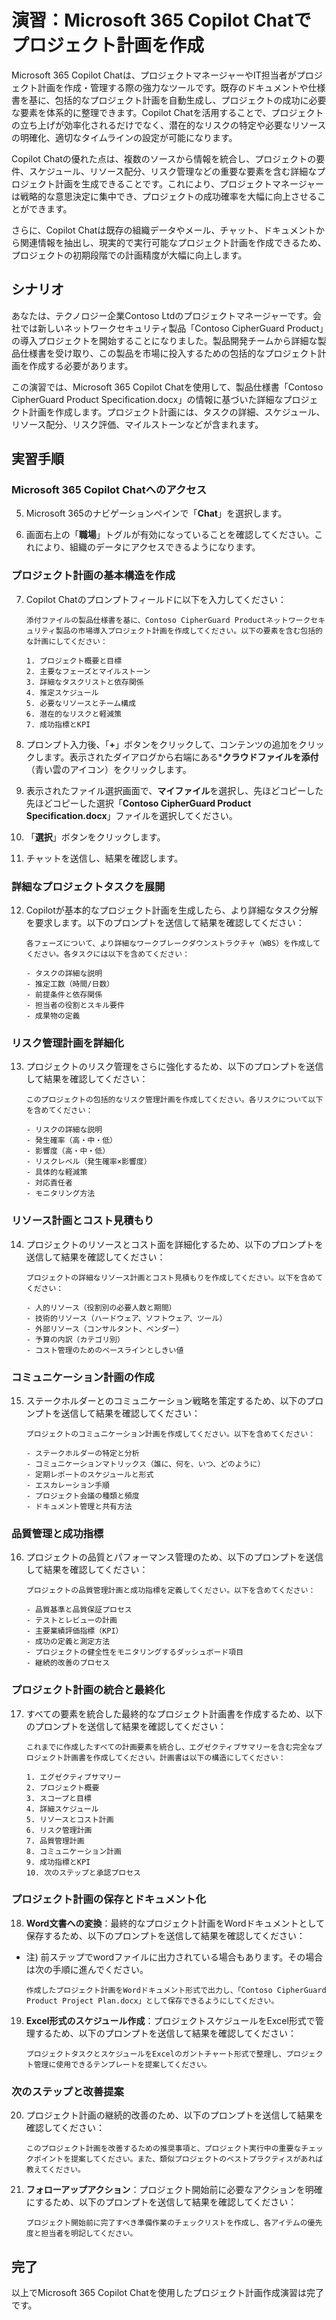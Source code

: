 # 演習：Microsoft 365 Copilot Chatでプロジェクト計画を作成

Microsoft 365 Copilot Chatは、プロジェクトマネージャーやIT担当者がプロジェクト計画を作成・管理する際の強力なツールです。既存のドキュメントや仕様書を基に、包括的なプロジェクト計画を自動生成し、プロジェクトの成功に必要な要素を体系的に整理できます。Copilot Chatを活用することで、プロジェクトの立ち上げが効率化されるだけでなく、潜在的なリスクの特定や必要なリソースの明確化、適切なタイムラインの設定が可能になります。

Copilot Chatの優れた点は、複数のソースから情報を統合し、プロジェクトの要件、スケジュール、リソース配分、リスク管理などの重要な要素を含む詳細なプロジェクト計画を生成できることです。これにより、プロジェクトマネージャーは戦略的な意思決定に集中でき、プロジェクトの成功確率を大幅に向上させることができます。

さらに、Copilot Chatは既存の組織データやメール、チャット、ドキュメントから関連情報を抽出し、現実的で実行可能なプロジェクト計画を作成できるため、プロジェクトの初期段階での計画精度が大幅に向上します。

## シナリオ

あなたは、テクノロジー企業Contoso Ltdのプロジェクトマネージャーです。会社では新しいネットワークセキュリティ製品「Contoso CipherGuard Product」の導入プロジェクトを開始することになりました。製品開発チームから詳細な製品仕様書を受け取り、この製品を市場に投入するための包括的なプロジェクト計画を作成する必要があります。

この演習では、Microsoft 365 Copilot Chatを使用して、製品仕様書「Contoso CipherGuard Product Specification.docx」の情報に基づいた詳細なプロジェクト計画を作成します。プロジェクト計画には、タスクの詳細、スケジュール、リソース配分、リスク評価、マイルストーンなどが含まれます。

## 実習手順

### Microsoft 365 Copilot Chatへのアクセス

5. Microsoft 365のナビゲーションペインで「**Chat**」を選択します。

6. 画面右上の「**職場**」トグルが有効になっていることを確認してください。これにより、組織のデータにアクセスできるようになります。

### プロジェクト計画の基本構造を作成

7. Copilot Chatのプロンプトフィールドに以下を入力してください：

   ```
   添付ファイルの製品仕様書を基に、Contoso CipherGuard Productネットワークセキュリティ製品の市場導入プロジェクト計画を作成してください。以下の要素を含む包括的な計画にしてください：
   
   1. プロジェクト概要と目標
   2. 主要なフェーズとマイルストーン
   3. 詳細なタスクリストと依存関係
   4. 推定スケジュール
   5. 必要なリソースとチーム構成
   6. 潜在的なリスクと軽減策
   7. 成功指標とKPI
   ```

8. プロンプト入力後、「**+**」ボタンをクリックして、コンテンツの追加をクリックします。表示されたダイアログから右端にある***クラウドファイルを添付**（青い雲のアイコン）をクリックします。

9. 表示されたファイル選択画面で、**マイファイル**を選択し、先ほどコピーした先ほどコピーした選択「**Contoso CipherGuard Product Specification.docx**」ファイルを選択してください。

10. 「**選択**」ボタンをクリックします。

11. チャットを送信し、結果を確認します。

### 詳細なプロジェクトタスクを展開

12. Copilotが基本的なプロジェクト計画を生成したら、より詳細なタスク分解を要求します。以下のプロンプトを送信して結果を確認してください：

    ```
    各フェーズについて、より詳細なワークブレークダウンストラクチャ（WBS）を作成してください。各タスクには以下を含めてください：
    
    - タスクの詳細な説明
    - 推定工数（時間/日数）
    - 前提条件と依存関係
    - 担当者の役割とスキル要件
    - 成果物の定義
    ```

### リスク管理計画を詳細化

13. プロジェクトのリスク管理をさらに強化するため、以下のプロンプトを送信して結果を確認してください：

    ```
    このプロジェクトの包括的なリスク管理計画を作成してください。各リスクについて以下を含めてください：
    
    - リスクの詳細な説明
    - 発生確率（高・中・低）
    - 影響度（高・中・低）
    - リスクレベル（発生確率×影響度）
    - 具体的な軽減策
    - 対応責任者
    - モニタリング方法
    ```

### リソース計画とコスト見積もり

14. プロジェクトのリソースとコスト面を詳細化するため、以下のプロンプトを送信して結果を確認してください：

    ```
    プロジェクトの詳細なリソース計画とコスト見積もりを作成してください。以下を含めてください：
    
    - 人的リソース（役割別の必要人数と期間）
    - 技術的リソース（ハードウェア、ソフトウェア、ツール）
    - 外部リソース（コンサルタント、ベンダー）
    - 予算の内訳（カテゴリ別）
    - コスト管理のためのベースラインとしきい値
    ```

### コミュニケーション計画の作成

15. ステークホルダーとのコミュニケーション戦略を策定するため、以下のプロンプトを送信して結果を確認してください：

    ```
    プロジェクトのコミュニケーション計画を作成してください。以下を含めてください：
    
    - ステークホルダーの特定と分析
    - コミュニケーションマトリックス（誰に、何を、いつ、どのように）
    - 定期レポートのスケジュールと形式
    - エスカレーション手順
    - プロジェクト会議の種類と頻度
    - ドキュメント管理と共有方法
    ```

### 品質管理と成功指標

16. プロジェクトの品質とパフォーマンス管理のため、以下のプロンプトを送信して結果を確認してください：

    ```
    プロジェクトの品質管理計画と成功指標を定義してください。以下を含めてください：
    
    - 品質基準と品質保証プロセス
    - テストとレビューの計画
    - 主要業績評価指標（KPI）
    - 成功の定義と測定方法
    - プロジェクトの健全性をモニタリングするダッシュボード項目
    - 継続的改善のプロセス
    ```

### プロジェクト計画の統合と最終化

17. すべての要素を統合した最終的なプロジェクト計画書を作成するため、以下のプロンプトを送信して結果を確認してください：

    ```
    これまでに作成したすべての計画要素を統合し、エグゼクティブサマリーを含む完全なプロジェクト計画書を作成してください。計画書は以下の構造にしてください：
    
    1. エグゼクティブサマリー
    2. プロジェクト概要
    3. スコープと目標
    4. 詳細スケジュール
    5. リソースとコスト計画
    6. リスク管理計画
    7. 品質管理計画
    8. コミュニケーション計画
    9. 成功指標とKPI
    10. 次のステップと承認プロセス
    ```

### プロジェクト計画の保存とドキュメント化

18. **Word文書への変換**：最終的なプロジェクト計画をWordドキュメントとして保存するため、以下のプロンプトを送信して結果を確認してください：
 - 注) 前ステップでwordファイルに出力されている場合もあります。その場合は次の手順に進んでください。

    ```
    作成したプロジェクト計画をWordドキュメント形式で出力し、「Contoso CipherGuard Product Project Plan.docx」として保存できるようにしてください。
    ```

19. **Excel形式のスケジュール作成**：プロジェクトスケジュールをExcel形式で管理するため、以下のプロンプトを送信して結果を確認してください：

    ```
    プロジェクトタスクとスケジュールをExcelのガントチャート形式で整理し、プロジェクト管理に使用できるテンプレートを提案してください。
    ```

### 次のステップと改善提案

20. プロジェクト計画の継続的改善のため、以下のプロンプトを送信して結果を確認してください：

    ```
    このプロジェクト計画を改善するための推奨事項と、プロジェクト実行中の重要なチェックポイントを提案してください。また、類似プロジェクトのベストプラクティスがあれば教えてください。
    ```

21. **フォローアップアクション**：プロジェクト開始前に必要なアクションを明確にするため、以下のプロンプトを送信して結果を確認してください：

    ```
    プロジェクト開始前に完了すべき準備作業のチェックリストを作成し、各アイテムの優先度と担当者を明記してください。
    ```

## 完了

以上でMicrosoft 365 Copilot Chatを使用したプロジェクト計画作成演習は完了です。
